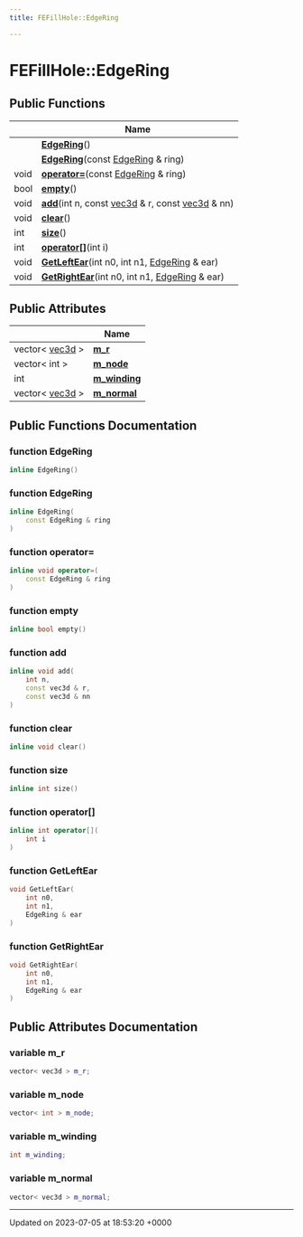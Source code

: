 ```yaml
---
title: FEFillHole::EdgeRing

---
```


# FEFillHole::EdgeRing





## Public Functions

|                | Name           |
| -------------- | -------------- |
| | **[EdgeRing](../Classes/classFEFillHole_1_1EdgeRing.md#function-edgering)**() |
| | **[EdgeRing](../Classes/classFEFillHole_1_1EdgeRing.md#function-edgering)**(const [EdgeRing](../Classes/classFEFillHole_1_1EdgeRing.md) & ring) |
| void | **[operator=](../Classes/classFEFillHole_1_1EdgeRing.md#function-operator=)**(const [EdgeRing](../Classes/classFEFillHole_1_1EdgeRing.md) & ring) |
| bool | **[empty](../Classes/classFEFillHole_1_1EdgeRing.md#function-empty)**() |
| void | **[add](../Classes/classFEFillHole_1_1EdgeRing.md#function-add)**(int n, const [vec3d](../Classes/classvec3d.md) & r, const [vec3d](../Classes/classvec3d.md) & nn) |
| void | **[clear](../Classes/classFEFillHole_1_1EdgeRing.md#function-clear)**() |
| int | **[size](../Classes/classFEFillHole_1_1EdgeRing.md#function-size)**() |
| int | **[operator[]](../Classes/classFEFillHole_1_1EdgeRing.md#function-operator[])**(int i) |
| void | **[GetLeftEar](../Classes/classFEFillHole_1_1EdgeRing.md#function-getleftear)**(int n0, int n1, [EdgeRing](../Classes/classFEFillHole_1_1EdgeRing.md) & ear) |
| void | **[GetRightEar](../Classes/classFEFillHole_1_1EdgeRing.md#function-getrightear)**(int n0, int n1, [EdgeRing](../Classes/classFEFillHole_1_1EdgeRing.md) & ear) |

## Public Attributes

|                | Name           |
| -------------- | -------------- |
| vector< [vec3d](../Classes/classvec3d.md) > | **[m_r](../Classes/classFEFillHole_1_1EdgeRing.md#variable-m-r)**  |
| vector< int > | **[m_node](../Classes/classFEFillHole_1_1EdgeRing.md#variable-m-node)**  |
| int | **[m_winding](../Classes/classFEFillHole_1_1EdgeRing.md#variable-m-winding)**  |
| vector< [vec3d](../Classes/classvec3d.md) > | **[m_normal](../Classes/classFEFillHole_1_1EdgeRing.md#variable-m-normal)**  |

## Public Functions Documentation

### function EdgeRing

```cpp
inline EdgeRing()
```


### function EdgeRing

```cpp
inline EdgeRing(
    const EdgeRing & ring
)
```


### function operator=

```cpp
inline void operator=(
    const EdgeRing & ring
)
```


### function empty

```cpp
inline bool empty()
```


### function add

```cpp
inline void add(
    int n,
    const vec3d & r,
    const vec3d & nn
)
```


### function clear

```cpp
inline void clear()
```


### function size

```cpp
inline int size()
```


### function operator[]

```cpp
inline int operator[](
    int i
)
```


### function GetLeftEar

```cpp
void GetLeftEar(
    int n0,
    int n1,
    EdgeRing & ear
)
```


### function GetRightEar

```cpp
void GetRightEar(
    int n0,
    int n1,
    EdgeRing & ear
)
```


## Public Attributes Documentation

### variable m_r

```cpp
vector< vec3d > m_r;
```


### variable m_node

```cpp
vector< int > m_node;
```


### variable m_winding

```cpp
int m_winding;
```


### variable m_normal

```cpp
vector< vec3d > m_normal;
```


-------------------------------

Updated on 2023-07-05 at 18:53:20 +0000